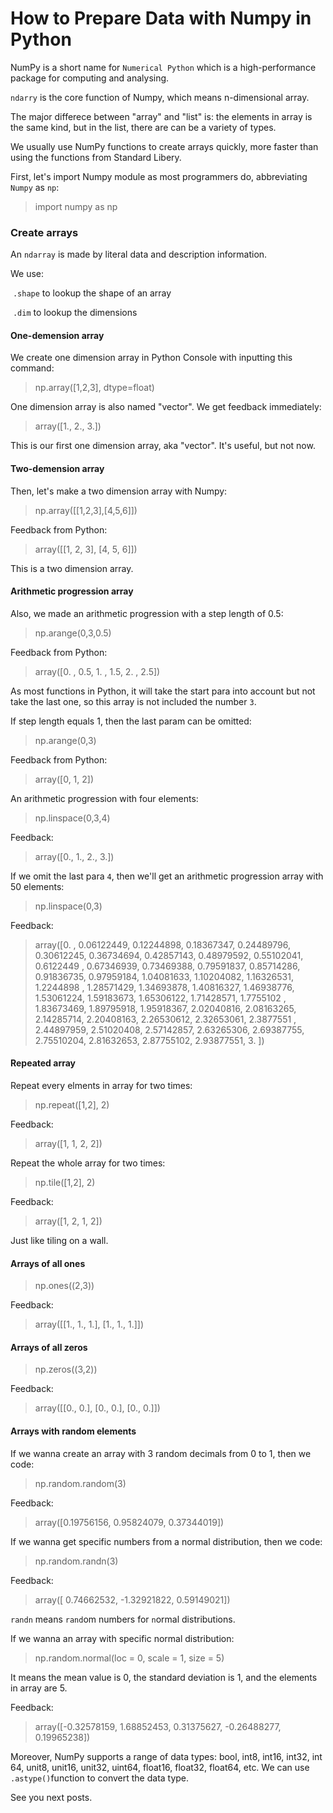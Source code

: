 # How to Prepare Data with Numpy in Python


NumPy is a short name for `Numerical Python` which is a high-performance package for computing and analysing.

`ndarry` is the core function of Numpy, which means n-dimensional array.

The major differece between "array" and "list" is: the elements in array is the same kind, but in the list, there are can be a variety of types.

We usually use NumPy functions to create arrays quickly, more faster than using the functions from Standard Libery.

First, let's import Numpy module as most programmers do, abbreviating `Numpy` as `np`:

>   import numpy as np

### Create arrays

An `ndarray` is made by literal data and description information. 

We use:

​	 `.shape` 	to lookup the shape of an array

​	 `.dim` 		to lookup the dimensions



#### One-demension array

We create one dimension array in Python Console with inputting this command:

>   np.array([1,2,3], dtype=float)

One dimension array is also named "vector". We get feedback immediately:

>  array([1., 2., 3.])

This is our first one dimension array, aka "vector". It's useful, but not now.



#### Two-demension array

Then, let's make a two dimension array with Numpy:

>   np.array([[1,2,3],[4,5,6]])

Feedback from Python:

>   array([[1, 2, 3],
>          [4, 5, 6]])

This is a two dimension array.



#### Arithmetic progression array

Also, we made an arithmetic progression with a step length of 0.5:

>   np.arange(0,3,0.5)

Feedback from Python:

>    array([0. , 0.5, 1. , 1.5, 2. , 2.5])

As most functions in Python, it will take the start para into account but not take the last one, so this array is not included the number `3`.

If step length equals 1, then the last param can be omitted:

>   np.arange(0,3)

Feedback from Python:

>   array([0, 1, 2])



An arithmetic progression with four elements:

>   np.linspace(0,3,4)

Feedback:

>   array([0., 1., 2., 3.])

If we omit the last para `4`, then we'll get an arithmetic progression array with 50 elements:

>   np.linspace(0,3)

Feedback:

>   array([0.        , 0.06122449, 0.12244898, 0.18367347, 0.24489796,
>          0.30612245, 0.36734694, 0.42857143, 0.48979592, 0.55102041,
>          0.6122449 , 0.67346939, 0.73469388, 0.79591837, 0.85714286,
>          0.91836735, 0.97959184, 1.04081633, 1.10204082, 1.16326531,
>          1.2244898 , 1.28571429, 1.34693878, 1.40816327, 1.46938776,
>          1.53061224, 1.59183673, 1.65306122, 1.71428571, 1.7755102 ,
>          1.83673469, 1.89795918, 1.95918367, 2.02040816, 2.08163265,
>          2.14285714, 2.20408163, 2.26530612, 2.32653061, 2.3877551 ,
>          2.44897959, 2.51020408, 2.57142857, 2.63265306, 2.69387755,
>          2.75510204, 2.81632653, 2.87755102, 2.93877551, 3.        ])



#### Repeated array

Repeat every elments in array for two times: 

>   np.repeat([1,2], 2)

Feedback:

>   array([1, 1, 2, 2])



Repeat the whole array for two times:

>   np.tile([1,2], 2)

Feedback:

>   array([1, 2, 1, 2])

Just like tiling on a wall.



#### Arrays of all ones

>   np.ones((2,3))

Feedback:

>   array([[1., 1., 1.],
>          [1., 1., 1.]])



#### Arrays of all zeros

>   np.zeros((3,2))

Feedback:

>   array([[0., 0.],
>          [0., 0.],
>          [0., 0.]])



#### Arrays with random elements

If we wanna create an array with 3 random decimals from 0 to 1, then we code:

>   np.random.random(3)

Feedback:

>   array([0.19756156, 0.95824079, 0.37344019])



If we wanna get specific numbers from a normal distribution, then we code:

>   np.random.randn(3)

Feedback:

>   array([ 0.74662532, -1.32921822,  0.59149021])

`randn` means `rand`om numbers for `n`ormal distributions.



If we wanna an array with specific normal distribution:

>   np.random.normal(loc = 0, scale = 1, size = 5)

It means the mean value is 0, the standard deviation is 1, and the elements in array are 5. 

Feedback:

>   array([-0.32578159,  1.68852453,  0.31375627, -0.26488277,  0.19965238])



Moreover, NumPy supports a range of data types: bool, int8, int16, int32, int 64, unit8, unit16, unit32, uint64, float16, float32, float64, etc. We can use `.astype()`function to convert the data type.



See you next posts.



















